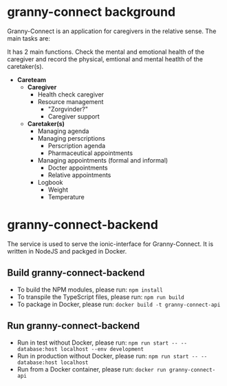 # granny-connect background

Granny-Connect is an application for caregivers in the relative sense. The main tasks are:

It has 2 main functions. Check the mental and emotional health of the caregiver and record the physical, emtional and mental heatlth of the caretaker(s).

* **Careteam**
  * **Caregiver**
    * Health check caregiver
    * Resource management
      * "Zorgvinder?"
      * Caregiver support
  * **Caretaker(s)**
    * Managing agenda
    * Managing perscriptions
      * Perscription agenda
      * Pharmaceutical appointments
    * Managing appointments (formal and informal)
      * Docter appointments
      * Relative appointments
    * Logbook
      * Weight
      * Temperature

# granny-connect-backend
The service is used to serve the ionic-interface for Granny-Connect. It is written in NodeJS and packged in Docker.

## Build granny-connect-backend

* To build the NPM modules, please run: `npm install`  
* To transpile the TypeScript files, please run: `npm run build`  
* To package in Docker, please run: `docker build -t granny-connect-api`

## Run granny-connect-backend

* Run in test without Docker, please run: `npm run start -- --database:host localhost --env development`
* Run in production without Docker, please run: `npm run start -- --database:host localhost`  
* Run from a Docker container, please run: `docker run granny-connect-api`
